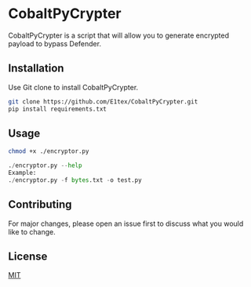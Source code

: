 # CobaltPyCrypter

CobaltPyCrypter is a script that will allow you to generate encrypted payload to bypass Defender.

## Installation

Use Git clone to install CobaltPyCrypter.

```bash
git clone https://github.com/E1tex/CobaltPyCrypter.git
pip install requirements.txt
```

## Usage

```bash
chmod +x ./encryptor.py 
```
```python
./encryptor.py --help
Example:
./encryptor.py -f bytes.txt -o test.py
```

## Contributing

For major changes, please open an issue first to discuss what you would like to change.


## License

[MIT](https://github.com/E1tex/CobaltPyCrypter/blob/main/LICENSE)
